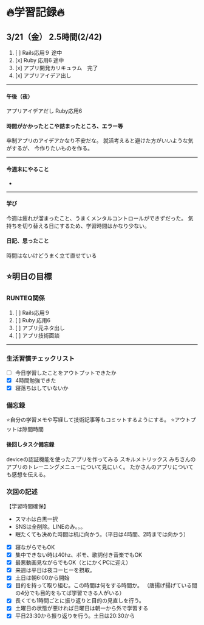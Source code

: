 # 🔥学習記録🔥
## 3/21（金） 2.5時間(2/42)
1. [ ] Rails応用９ 途中
2. [x] Ruby 応用6 途中
3. [x] アプリ開発カリキュラム　完了
4. [x] アプリアイデア出し

***
#### 午後（夜）
アプリアイデアだし
Ruby応用6
#### 時間がかかったとこや詰まったところ、エラー等
卒制アプリのアイデアかなり不安だな。
就活考えると避けた方がいいような気がするが、
今作りたいものを作る。

***
#### 今週末にやること
-
***
#### 学び
今週は疲れが溜まったこと、うまくメンタルコントロールができずだった。
気持ちを切り替える日にするため、学習時間はかなり少ない。

#### 日記、思ったこと
時間はないけどうまく立て直せている

## ⭐️明日の目標
### RUNTEQ関係
1. [ ] Rails応用９ 
2. [ ] Ruby 応用6
3. [ ] アプリ元ネタ出し
4. [ ] アプリ技術面談

***


### 生活習慣チェックリスト
- [ ] 今日学習したことをアウトプットできたか
- [x] 4時間勉強できた
- [x] 寝落ちはしていないか

### 備忘録
⭐️自分の学習メモや写経して技術記事等もコミットするようにする。
⭐️アウトプットは隙間時間

#### 後回しタスク備忘録
deviceの認証機能を使ったアプリを作ってみる
スキルメトリックス
みちさんのアプリのトレーニングメニューについて見にいく。
たかさんのアプリについても感想を伝える。


### 次回の記述
【学習時間確保】
- スマホは白黒一択
- SNSは全削除。LINEのみ。。。
- 眠たくても決めた時間は机に向かう。（平日は4時間、2時までは向かう）
- [x] 寝ながらでもOK
- [x] 集中できない時は40hz、ポモ、歌詞付き音楽でもOK
- [x] 最悪動画見ながらでもOK（とにかくPCに迎え）
- [x] 来週は平日は夜コーヒーを摂取。
- [x] 土日は朝6:00から開始
- [x] 目的を持って取り組む。この時間は何をする時間か。
（唐揚げ揚げている間の4分でも目的をもてば学習できる人がいる）
- [x] 長くても1時間ごとに振り返りと目的の見直しを行う。
- [x] 土曜日の状態が悪ければ日曜日は朝一から外で学習する
- [x] 平日23:30から振り返りを行う。土日は20:30から
